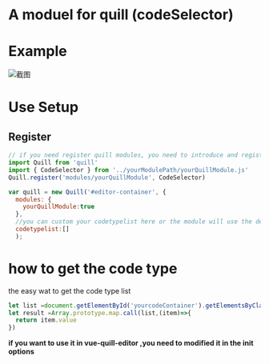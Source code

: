 # A moduel for quill (codeSelector)

# Example

![截图](http://ouck2t8ui.bkt.clouddn.com/CodeSelector.gif)
# Use Setup
## Register

``` javascript
// if you need register quill modules, you need to introduce and register before the vue program is instantiated
import Quill from 'quill'
import { CodeSelector } from '../yourModulePath/yourQuillModule.js'
Quill.register('modules/yourQuillModule', CodeSelector)

var quill = new Quill('#editor-container', {
  modules: {
    yourQuillModule:true
  },
  //you can custom your codetypelist here or the module will use the default codetypelist(Array).
  codetypelist:[]
  );

```
# how to get the code type  
  the easy wat to get the code type list
  ```javascript 
  let list =document.getElementById('yourcodeContainer').getElementsByClassName('code-type-input')
  let result =Array.prototype.map.call(list,(item)=>{
    return item.value
  })
  ```
**if you want to use it in vue-quill-editor ,you need to modified it in the init options**








